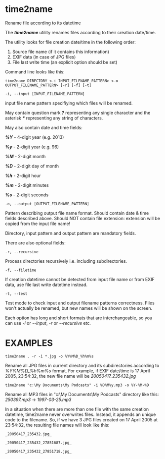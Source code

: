 # time2name
Rename file according to its datetime

The ***time2name*** utility renames files according to their creation date/time.

The utility looks for file creation date/time in the following order:
1) Source file name (if it contains this information)
2) EXIF data (in case of JPG files)
3) File last write time (an explicit option should be set)

Command line looks like this:

    time2name DIRECTORY <-i INPUT_FILENAME_PATTERN> <-o OUTPUT_FILENAME_PATTERN> [-r] [-f] [-t]

    -i, --input [INPUT_FILENAME_PATTERN]
input file name pattern specifiying which files will be renamed.

May contain question mark ***?*** representing any single character and the asterisk ___*___ representing any string of characters.

May also contain date and time fields:

***%Y*** - 4-digit year (e.g. 2013)

***%y*** - 2-digit year (e.g. 96)

***%M*** - 2-digit month

***%D*** - 2-digit day of month

***%h*** - 2-digit hour

***%m*** - 2-digit minutes

***%s*** - 2-digit seconds


    -o, --output [OUTPUT_FILENAME_PATTERN]
Pattern describing output file name format.
Should contain date & time fields described above.
Should NOT contain file extension: extension will be copied from the input file name!

Directory, input pattern and output pattern are mandatory fields.

There are also optional fields:

    -r, --recursive
Process directories recursively i.e. including subdirectories.

    -f, --filetime
If creation datetime cannot be detected from input file name or from EXIF data, use file last write datetime instead. 

    -t, --test
Test mode to check input and output filename patterns correctness.
Files won't actually be renamed, but new names will be shown on the screen.

Each option has long and short formats that are interchangeable, so you can use *-i* or *--input*, *-r* or *--recursive* etc.


EXAMPLES
========

    time2name . -r -i *.jpg -o %Y%M%D_%h%m%s

Rename all JPG files in current directory and its subdirectories according to *%Y%M%D_%h%m%s* format.
For example, if EXIF date/time is 17 April 2005, 23:54:32, the new file name will be *20050417_235432.jpg*


    time2name "c:\My Documents\My Podcasts" -i %D%M%y.mp3 -o %Y-%M-%D

Rename all MP3 files in "c:\My Documents\My Podcasts" directory like this: _250397.mp3_ -> _1997-03-25.mp3_

In a situation when there are more than one file with the same creation datetime, time2name never overwrites files.
Instead, it appends an unique code to the filename. So, if we have 3 JPG files created on 17 April 2005 at 23:54:32,
the resulting file names will look like this:

    _20050417_235432.jpg_
    
    _20050417_235432_27851687.jpg_
    
    _20050417_235432_27851718.jpg_
    

